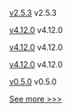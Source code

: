 
[v2.5.3](https://github.com/hyperledger/fabric-chaincode-java/releases/tag/v2.5.3) v2.5.3

[v4.12.0](https://github.com/hyperledger/web3j-unit/releases/tag/v4.12.0) v4.12.0

[v4.12.0](https://github.com/hyperledger/web3j-evm/releases/tag/v4.12.0) v4.12.0

[v4.12.0](https://github.com/hyperledger/web3j/releases/tag/v4.12.0) v4.12.0

[v0.5.0](https://github.com/hyperledger/web3j-solidity-gradle-plugin/releases/tag/v0.5.0) v0.5.0


[See more >>>](https://start-here.hyperledger.org/releases)
